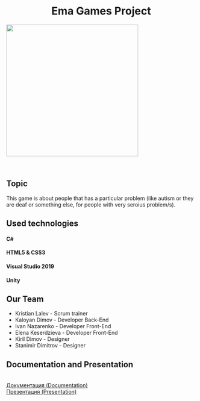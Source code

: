 <p align="center">
  
<h1 align="center">Ema Games Project</h1>
  
<img src="https://codingburgas-my.sharepoint.com/:i:/g/personal/kalalev18_codingburgas_bg/ETtBc2unT9VNg1IraQg1DaEBoV8VQa1PtobeeZMAifsaTA?e=Hv9lh4" width="350" height="350">  
  
</p>
<br>

## Topic

This game is about people that has a particular problem (like autism or they are deaf or something else, for people with very seroius problem/s).

## Used technologies

#### C#
#### HTML5 & CSS3
#### Visual Studio 2019
#### Unity

## Our Team

- Kristian Lalev - Scrum trainer
- Kaloyan Dimov - Developer Back-End
- Ivan Nazarenko - Developer Front-End
- Elena Keserdzieva - Developer Front-End
- Kiril Dimov - Designer
- Stanimir Dimitrov - Designer

## Documentation and Presentation
<br>
<a href = https://codingburgas-my.sharepoint.com/:w:/g/personal/kalalev18_codingburgas_bg/Ecgzhzx6hp5DnMvIB31G918B_0wY1CrexUZOVc2xm2dOZw?e=hZjM1z>Документация (Documentation) </a>
<br>
<a href = https://codingburgas-my.sharepoint.com/:p:/r/personal/kalalev18_codingburgas_bg/_layouts/15/Doc.aspx?sourcedoc=%7B45B47BCB-D0FD-4825-875A-557906C9F97F%7D&file=Ema%20games%20-%20PMBlusters.pptx&action=edit&mobileredirect=true> Презентация (Presentation)</a>
<br>
</center>
